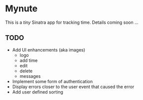 Mynute
======

This is a _tiny_ Sinatra app for tracking time. Details coming soon ...

TODO
----

* Add UI enhancements (aka images)
  * logo
  * add time
  * edit
  * delete
  * messages
* Implement some form of authentication
* Display errors closer to the user event that caused the error
* Add user defined sorting
